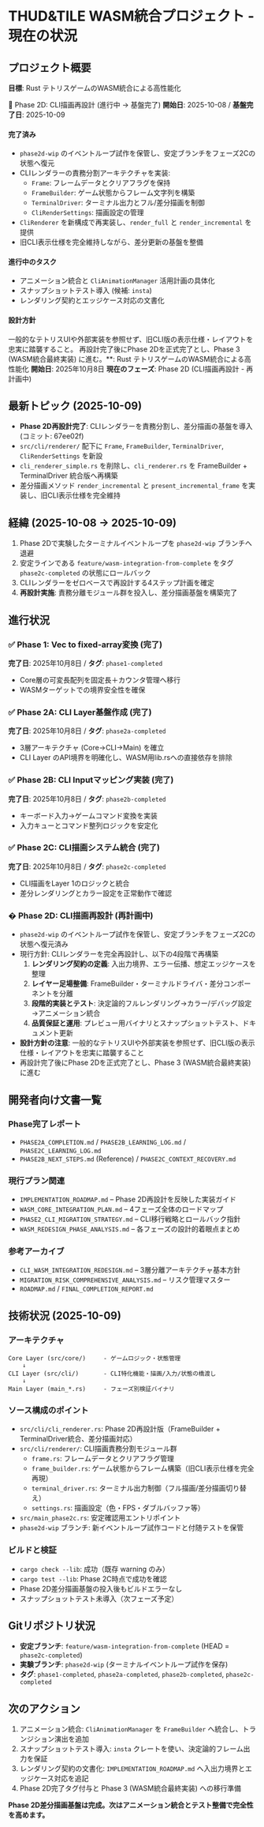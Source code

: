 # THUD&TILE WASM統合プロジェクト - 現在の状況

## プロジェクト概要
**目標**: Rust テトリスゲームのWASM統合による高性能化

🔄 Phase 2D: CLI描画再設計 (進行中 → 基盤完了)
**開始日**: 2025-10-08 / **基盤完了日**: 2025-10-09

#### 完了済み
- `phase2d-wip` のイベントループ試作を保管し、安定ブランチをフェーズ2Cの状態へ復元
- CLIレンダラーの責務分割アーキテクチャを実装:
  - `Frame`: フレームデータとクリアフラグを保持
  - `FrameBuilder`: ゲーム状態からフレーム文字列を構築
  - `TerminalDriver`: ターミナル出力とフル/差分描画を制御
  - `CliRenderSettings`: 描画設定の管理
- `CliRenderer` を新構成で再実装し、`render_full` と `render_incremental` を提供
- 旧CLI表示仕様を完全維持しながら、差分更新の基盤を整備

#### 進行中のタスク
- アニメーション統合と `CliAnimationManager` 活用計画の具体化
- スナップショットテスト導入 (候補: `insta`)
- レンダリング契約とエッジケース対応の文書化

#### 設計方針
一般的なテトリスUIや外部実装を参照せず、旧CLI版の表示仕様・レイアウトを忠実に踏襲すること。
再設計完了後にPhase 2Dを正式完了とし、Phase 3 (WASM統合最終実装) に進む。**: Rust テトリスゲームのWASM統合による高性能化
**開始日**: 2025年10月8日
**現在のフェーズ**: Phase 2D (CLI描画再設計 - 再計画中)

## 最新トピック (2025-10-09)
- **Phase 2D再設計完了**: CLIレンダラーを責務分割し、差分描画の基盤を導入 (コミット: 67ee02f)
- `src/cli/renderer/` 配下に `Frame`, `FrameBuilder`, `TerminalDriver`, `CliRenderSettings` を新設
- `cli_renderer_simple.rs` を削除し、`cli_renderer.rs` を FrameBuilder + TerminalDriver 統合版へ再構築
- 差分描画メソッド `render_incremental` と `present_incremental_frame` を実装し、旧CLI表示仕様を完全維持

## 経緯 (2025-10-08 → 2025-10-09)
1. Phase 2Dで実験したターミナルイベントループを `phase2d-wip` ブランチへ退避
2. 安定ラインである `feature/wasm-integration-from-complete` をタグ `phase2c-completed` の状態にロールバック
3. CLIレンダラーをゼロベースで再設計する4ステップ計画を確定
4. **再設計実施**: 責務分離モジュール群を投入し、差分描画基盤を構築完了

## 進行状況

### ✅ Phase 1: Vec to fixed-array変換 (完了)
**完了日**: 2025年10月8日 / **タグ**: `phase1-completed`
- Core層の可変長配列を固定長＋カウンタ管理へ移行
- WASMターゲットでの境界安全性を確保

### ✅ Phase 2A: CLI Layer基盤作成 (完了)
**完了日**: 2025年10月8日 / **タグ**: `phase2a-completed`
- 3層アーキテクチャ (Core→CLI→Main) を確立
- CLI Layer のAPI境界を明確化し、WASM用lib.rsへの直接依存を排除

### ✅ Phase 2B: CLI Inputマッピング実装 (完了)
**完了日**: 2025年10月8日 / **タグ**: `phase2b-completed`
- キーボード入力→ゲームコマンド変換を実装
- 入力キューとコマンド整列ロジックを安定化

### ✅ Phase 2C: CLI描画システム統合 (完了)
**完了日**: 2025年10月8日 / **タグ**: `phase2c-completed`
- CLI描画をLayer 1のロジックと統合
- 差分レンダリングとカラー設定を正常動作で確認

### � Phase 2D: CLI描画再設計 (再計画中)
- `phase2d-wip` のイベントループ試作を保管し、安定ブランチをフェーズ2Cの状態へ復元済み
- 現行方針: CLIレンダラーを完全再設計し、以下の4段階で再構築
  1. **レンダリング契約の定義**: 入出力境界、エラー伝播、想定エッジケースを整理
  2. **レイヤー足場整備**: FrameBuilder・ターミナルドライバ・差分コンポーネントを分離
  3. **段階的実装とテスト**: 決定論的フルレンダリング→カラー/デバッグ設定→アニメーション統合
  4. **品質保証と運用**: プレビュー用バイナリとスナップショットテスト、ドキュメント更新
- **設計方針の注意**: 一般的なテトリスUIや外部実装を参照せず、旧CLI版の表示仕様・レイアウトを忠実に踏襲すること
- 再設計完了後にPhase 2Dを正式完了とし、Phase 3 (WASM統合最終実装) に進む

## 開発者向け文書一覧

### Phase完了レポート
- `PHASE2A_COMPLETION.md` / `PHASE2B_LEARNING_LOG.md` / `PHASE2C_LEARNING_LOG.md`
- `PHASE2B_NEXT_STEPS.md` (Reference) / `PHASE2C_CONTEXT_RECOVERY.md`

### 現行プラン関連
- `IMPLEMENTATION_ROADMAP.md` – Phase 2D再設計を反映した実装ガイド
- `WASM_CORE_INTEGRATION_PLAN.md` – 4フェーズ全体のロードマップ
- `PHASE2_CLI_MIGRATION_STRATEGY.md` – CLI移行戦略とロールバック指針
- `WASM_REDESIGN_PHASE_ANALYSIS.md` – 各フェーズの設計的着眼点まとめ

### 参考アーカイブ
- `CLI_WASM_INTEGRATION_REDESIGN.md` – 3層分離アーキテクチャ基本方針
- `MIGRATION_RISK_COMPREHENSIVE_ANALYSIS.md` – リスク管理マスター
- `ROADMAP.md` / `FINAL_COMPLETION_REPORT.md`

## 技術状況 (2025-10-09)

### アーキテクチャ
```
Core Layer (src/core/)     - ゲームロジック・状態管理
    ↓
CLI Layer (src/cli/)       - CLI特化機能・描画/入力/状態の橋渡し
    ↓
Main Layer (main_*.rs)     - フェーズ別検証バイナリ
```

### ソース構成のポイント
- `src/cli/cli_renderer.rs`: Phase 2D再設計版（FrameBuilder + TerminalDriver統合、差分描画対応）
- `src/cli/renderer/`: CLI描画責務分割モジュール群
  - `frame.rs`: フレームデータとクリアフラグ管理
  - `frame_builder.rs`: ゲーム状態からフレーム構築（旧CLI表示仕様を完全再現）
  - `terminal_driver.rs`: ターミナル出力制御（フル描画/差分描画切り替え）
  - `settings.rs`: 描画設定（色・FPS・ダブルバッファ等）
- `src/main_phase2c.rs`: 安定確認用エントリポイント
- `phase2d-wip` ブランチ: 新イベントループ試作コードと付随テストを保管

### ビルドと検証
- `cargo check --lib`: 成功（既存 warning のみ）
- `cargo test --lib`: Phase 2C時点で成功を確認
- Phase 2D差分描画基盤の投入後もビルドエラーなし
- スナップショットテスト未導入（次フェーズ予定）

## Gitリポジトリ状況
- **安定ブランチ**: `feature/wasm-integration-from-complete` (HEAD = `phase2c-completed`)
- **実験ブランチ**: `phase2d-wip` (ターミナルイベントループ試作を保存)
- **タグ**: `phase1-completed`, `phase2a-completed`, `phase2b-completed`, `phase2c-completed`

## 次のアクション
1. アニメーション統合: `CliAnimationManager` を `FrameBuilder` へ統合し、トランジション演出を追加
2. スナップショットテスト導入: `insta` クレートを使い、決定論的フレーム出力を保証
3. レンダリング契約の文書化: `IMPLEMENTATION_ROADMAP.md` へ入出力境界とエッジケース対応を追記
4. Phase 2D完了タグ付与と Phase 3 (WASM統合最終実装) への移行準備

**Phase 2D差分描画基盤は完成。次はアニメーション統合とテスト整備で完全性を高めます。**